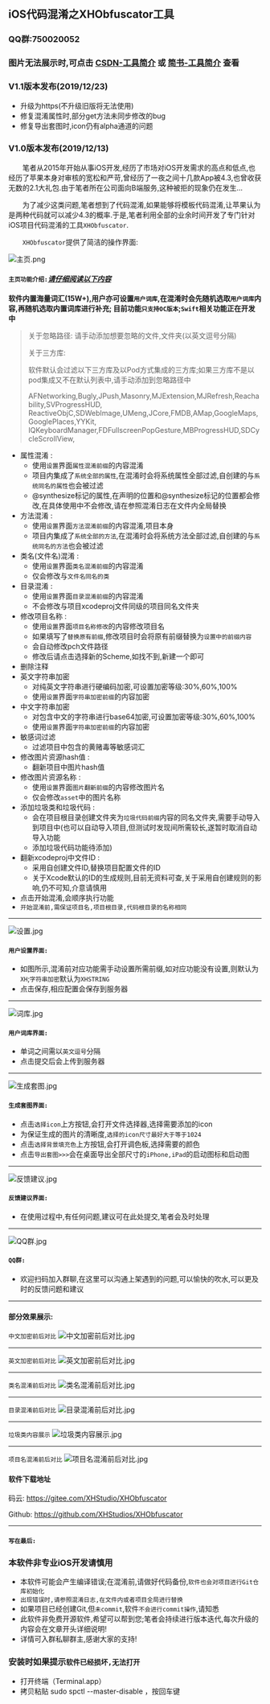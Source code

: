 ## iOS代码混淆之XHObfuscator工具

### QQ群:750020052

### 图片无法展示时,可点击  [CSDN-工具简介](https://blog.csdn.net/diyumohuo/article/details/103525890) 或 [简书-工具简介](https://www.jianshu.com/p/17b9486ce406 )  查看

### V1.1版本发布(2019/12/23)
* 升级为https(不升级旧版将无法使用)
* 修复混淆属性时,部分get方法未同步修改的bug
* 修复导出套图时,icon仍有alpha通道的问题

### V1.0版本发布(2019/12/13)

&ensp;&ensp;&ensp;&ensp;笔者从2015年开始从事iOS开发,经历了市场对iOS开发需求的高点和低点,也经历了苹果本身对审核的宽松和严苛,曾经历了一夜之间十几款App被4.3,也曾收获无数的2.1大礼包.由于笔者所在公司面向B端服务,这种被拒的现象仍在发生...

&ensp;&ensp;&ensp;&ensp;为了减少这类问题,笔者想到了代码混淆,如果能够将模板代码混淆,让苹果认为是两种代码就可以减少4.3的概率.于是,笔者利用全部的业余时间开发了专门针对iOS项目代码混淆的工具```XHObfuscator```.

&ensp;&ensp;&ensp;&ensp;```XHObfuscator```提供了简洁的操作界面:

![主页.png](https://upload-images.jianshu.io/upload_images/20083069-31a64ee75f82bf45.png?imageMogr2/auto-orient/strip%7CimageView2/2/w/1240)

#### ```主页功能介绍:```***[请仔细阅读以下内容]()***
**软件内置海量词汇(15W+),用户亦可设置```用户词库```,在混淆时会先随机选取```用户词库```内容,再随机选取内置词库进行补充;
目前功能```只支持OC版本```;```Swift```相关功能正在开发中**

>关于忽略路径: 请手动添加想要忽略的文件,文件夹(以英文逗号分隔)
>
>关于三方库: 
>
>软件默认会过滤以下三方库及以Pod方式集成的三方库;如果三方库不是以pod集成又不在默认列表中,请手动添加到忽略路径中
>
>AFNetworking,Bugly,JPush,Masonry,MJExtension,MJRefresh,Reachability,SVProgressHUD,
>ReactiveObjC,SDWebImage,UMeng,JCore,FMDB,AMap,GoogleMaps,GooglePlaces,YYKit,
>IQKeyboardManager,FDFullscreenPopGesture,MBProgressHUD,SDCycleScrollView,


* 属性混淆 :
	* 使用```设置```界面```属性混淆前缀```的内容混淆
	* 项目内集成了```系统全部的属性```,在混淆时会将系统属性全部过滤,自创建的与```系统同名的属性```也会被过滤
	* @synthesize标记的属性,在声明的位置和@synthesize标记的位置都会修改,在具体使用中不会修改,请在参照混淆日志在文件内全局替换
* 方法混淆 :
	* 使用```设置```界面```方法混淆前缀```的内容混淆,项目本身
	* 项目内集成了```系统全部的方法```,在混淆时会将系统方法全部过滤,自创建的与```系统同名的方法```也会被过滤
* 类名(文件名)混淆 :
	* 使用```设置```界面```类名混淆前缀```的内容混淆
	* 仅会修改与```文件名同名的类```
* 目录混淆 :
	* 使用```设置```界面```目录混淆前缀```的内容混淆
	* 不会修改与项目xcodeproj文件同级的项目同名文件夹
* 修改项目名称 :
	* 使用```设置```界面```项目名称修改```的内容修改项目名
	* 如果填写了```替换原有前缀```,修改项目时会将原有前缀替换为```设置中的前缀内容```
	* 会自动修改pch文件路径
	* 修改后请点击选择新的Scheme,如找不到,新建一个即可
* 删除注释
* 英文字符串加密
	* 对纯英文字符串进行硬编码加密,可设置加密等级:30%,60%,100%
	* 使用```设置```界面```字符串加密前缀```的内容加密
* 中文字符串加密
	* 对包含中文的字符串进行base64加密,可设置加密等级:30%,60%,100%
	* 使用```设置```界面```字符串加密前缀```的内容加密
* 敏感词过滤
	* 过滤项目中包含的黄赌毒等敏感词汇
* 修改图片资源hash值 : 
	* 翻新项目中图片hash值
* 修改图片资源名称 :
	* 使用```设置```界面```图片翻新前缀```的内容修改图片名
	* 仅会修改```asset```中的图片名称
* 添加垃圾类和垃圾代码 :
	* 会在项目根目录创建文件夹为```垃圾代码前缀```内容的同名文件夹,需要手动导入到项目中(也可以自动导入项目,但测试时发现间所需较长,遂暂时取消自动导入功能
	* 添加垃圾代码功能待添加)
* 翻新xcodeproj中文件ID :
	* 采用自创建文件ID,替换项目配置文件的ID
	* 关于Xcode默认的ID的生成规则,目前无资料可查,关于采用自创建规则的影响,仍不可知,介意请慎用
* 点击开始混淆,会顺序执行功能
* ```开始混淆前,需保证项目名,项目根目录,代码根目录的名称相同```
___

![设置.jpg](https://upload-images.jianshu.io/upload_images/20083069-4c7464e240ff80bb?imageMogr2/auto-orient/strip%7CimageView2/2/w/1240)
#### ```用户设置界面:```
* 如图所示,混淆前对应功能需手动设置所需前缀,如对应功能没有设置,则默认为```XH```;```字符串加密```默认为```XHSTRING```
* 点击保存,相应配置会保存到服务器

___
![词库.jpg](https://upload-images.jianshu.io/upload_images/20083069-8dc22bf9a714a79f?imageMogr2/auto-orient/strip%7CimageView2/2/w/1240)
#### ```用户词库界面:```
* 单词之间需以```英文逗号```分隔
* 点击提交后会上传到服务器

___

![生成套图.jpg](https://upload-images.jianshu.io/upload_images/20083069-89d2b0f80beb439c?imageMogr2/auto-orient/strip%7CimageView2/2/w/1240)
#### ```生成套图界面:```
* 点击```选择icon```上方按钮,会打开文件选择器,选择需要添加的icon
* 为保证生成的图片的清晰度,```选择的icon尺寸最好大于等于1024```
* 点击```选择背景填充色```上方按钮,会打开调色板,选择需要的颜色
* 点击```导出套图>>>```会在桌面导出全部尺寸的```iPhone,iPad```的启动图标和启动图

___

![反馈建议.jpg](https://upload-images.jianshu.io/upload_images/20083069-ebe86b703156a50b?imageMogr2/auto-orient/strip%7CimageView2/2/w/1240)
#### ```反馈建议界面:```
* 在使用过程中,有任何问题,建议可在此处提交,笔者会及时处理

___

![QQ群.jpg](https://upload-images.jianshu.io/upload_images/20083069-943884474cb7b403?imageMogr2/auto-orient/strip%7CimageView2/2/w/1240)
#### ```QQ群:```
* 欢迎扫码加入群聊,在这里可以沟通上架遇到的问题,可以愉快的吹水,可以更及时的反馈问题和建议

___

#### 部分效果展示: ####
```中文加密前后对比```
![中文加密前后对比.jpg](https://upload-images.jianshu.io/upload_images/20083069-5c984411c4a1e86f.jpg?imageMogr2/auto-orient/strip%7CimageView2/2/w/1240)
___

```英文加密前后对比```
![英文加密前后对比.jpg](https://upload-images.jianshu.io/upload_images/20083069-1079d1ed18c2ed73.jpg?imageMogr2/auto-orient/strip%7CimageView2/2/w/1240)
___

```类名混淆前后对比```
![类名混淆前后对比.jpg](https://upload-images.jianshu.io/upload_images/20083069-ee76c6c0d64757df.jpg?imageMogr2/auto-orient/strip%7CimageView2/2/w/1240)
___

```目录混淆前后对比```
![目录混淆前后对比.jpg](https://upload-images.jianshu.io/upload_images/20083069-a6a85c849d6ba378.jpg?imageMogr2/auto-orient/strip%7CimageView2/2/w/1240)
___

```垃圾类内容展示```
![垃圾类内容展示.jpg](https://upload-images.jianshu.io/upload_images/20083069-f485111eadc97284.jpg?imageMogr2/auto-orient/strip%7CimageView2/2/w/1240)
___

```项目名混淆前后对比```
![项目名混淆前后对比.jpg](https://upload-images.jianshu.io/upload_images/20083069-198a4bfeae821bfe.jpg?imageMogr2/auto-orient/strip%7CimageView2/2/w/1240)

#### 软件下载地址
码云: https://gitee.com/XHStudio/XHObfuscator

Github: https://github.com/XHStudios/XHObfuscator

___

#### ```写在最后:```

### 本软件非专业iOS开发请慎用 ###

* 本软件可能会产生编译错误;在混淆前,请做好代码备份,```软件也会对项目进行Git仓库初始化```
* ```出现错误时,请参照混淆日志,在文件内或者项目全局进行替换```
* 如果项目已经创建Git,但```未commit```,软件```不会进行commit操作```,请知悉
* 此软件非免费开源软件,希望可以帮到您;笔者会持续进行版本迭代,每次升级的内容会在文章开头详细说明!
* 详情可入群私聊群主,感谢大家的支持!

### 安装时如果提示```软件已经损坏,无法打开```
* 打开终端（Terminal.app）
* 拷贝粘贴 sudo spctl --master-disable  ，按回车键